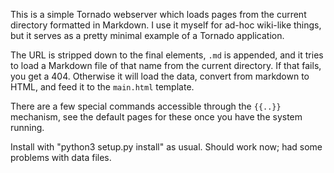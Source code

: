 This is a simple Tornado webserver which loads pages from the current
directory formatted in Markdown. I use it myself for ad-hoc wiki-like
things, but it serves as a pretty minimal example of a Tornado application.

The URL is stripped down to the final elements, `.md` is appended, and
it tries to load a Markdown file of that name from the current directory.
If that fails, you get a 404. Otherwise it will load the data, convert
from markdown to HTML, and feed it to the `main.html` template.

There are a few special commands accessible through the `{{..}}` mechanism,
see the default pages for these once you have the system running.

Install with "python3 setup.py install" as usual. Should work now; had some
problems with data files.
